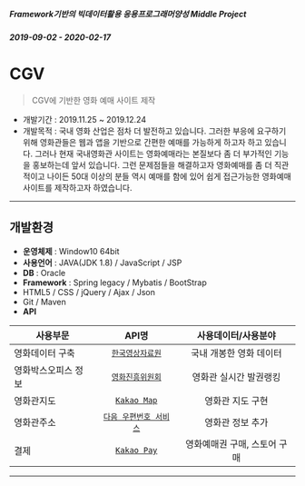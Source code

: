 ##### Framework기반의 빅데이터활용 응용프로그래머양성 Middle Project
##### 2019-09-02 -	2020-02-17

# CGV
> CGV에 기반한 영화 예매 사이트 제작
- 개발기간 : 2019.11.25 ~ 2019.12.24
- 개발목적 : 국내 영화 산업은 점차 더 발전하고 있습니다. 그러한 부응에 요구하기 위해 영화관들은 웹과 앱을 기반으로 간편한 예매를 가능하게 하고자 하고 있습니다. 그러나 현재 국내영화관 사이트는 영화예매라는 본질보다 좀 더 부가적인 기능을 홍보하는데 앞서 있습니다. 그런 문제점들을 해결하고자 영화예매를 좀 더 직관적이고 나이든 50대 이상의 분들 역시 예매를 함에 있어 쉽게 접근가능한 영화예매사이트를 제작하고자 하였습니다. 

---

## 개발환경

- **운영체제** : Window10 64bit
- **사용언어** : JAVA(JDK 1.8) / JavaScript / JSP 
- **DB** : Oracle
- **Framework** : Spring legacy / Mybatis / BootStrap
- HTML5 / CSS / jQuery / Ajax / Json
- Git / Maven
- **API** 

| 사용부문 | API명 | 사용데이터/사용분야 |
|---|:---:|:---:|
| 영화데이터 구축 | <a href='https://www.kmdb.or.kr/main' target="_blank">`한국영상자료원`</a> | 국내 개봉한 영화 데이터 |
| 영화박스오피스 정보 | <a href='https://www.kofic.or.kr/' target="_blank">`영화진흥위원회`</a> | 영화관 실시간 발권랭킹 |
| 영화관지도 | <a href='https://developers.kakao.com/features/platform#%EC%A7%80%EB%8F%84-%EB%A1%9C%EC%BB%AC' target="_blank">`Kakao Map`</a> | 영화관 지도 구현 |
| 영화관주소 | <a href='http://postcode.map.daum.net/guide' target="_blank">`다음 우편번호 서비스`</a> | 영화관 정보 추가 |
| 결제 | <a href='https://developers.kakao.com/features/kakao#%EC%B9%B4%EC%B9%B4%EC%98%A4%ED%8E%98%EC%9D%B4-API' target="_blank">`Kakao Pay`</a> | 영화예매권 구매, 스토어 구매 |


---

